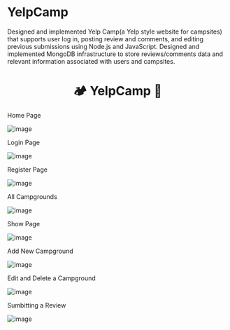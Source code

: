 # YelpCamp
Designed and implemented Yelp Camp(a Yelp style website for campsites) that supports user log in, posting review and comments, and editing previous submissions using Node.js and JavaScript. Designed and implemented MongoDB infrastructure to store reviews/comments data and relevant information associated with users and campsites.
<div align="center">
  <h1>🏕️ YelpCamp 🌲</h1>
</div>
 
 
Home Page

![image](https://user-images.githubusercontent.com/83879728/186590636-855b2a96-1681-4673-a574-faeba6d3f969.png)


Login Page

![image](https://user-images.githubusercontent.com/73538719/114261441-2ae78380-9a0d-11eb-9b2d-1c69cccd7290.png)


Register Page

![image](https://user-images.githubusercontent.com/73538719/114265389-21691600-9a23-11eb-8841-568a46e16284.png)


All Campgrounds

![image](https://user-images.githubusercontent.com/73538719/114261441-2ae78380-9a0d-11eb-9b2d-1c69cccd7290.png)


Show Page

![image](https://user-images.githubusercontent.com/73538719/114265389-21691600-9a23-11eb-8841-568a46e16284.png)


Add New Campground

![image](https://user-images.githubusercontent.com/73538719/114261441-2ae78380-9a0d-11eb-9b2d-1c69cccd7290.png)


Edit and Delete a Campground

![image](https://user-images.githubusercontent.com/73538719/114265389-21691600-9a23-11eb-8841-568a46e16284.png)


Sumbitting a Review

![image](https://user-images.githubusercontent.com/73538719/114261441-2ae78380-9a0d-11eb-9b2d-1c69cccd7290.png)






